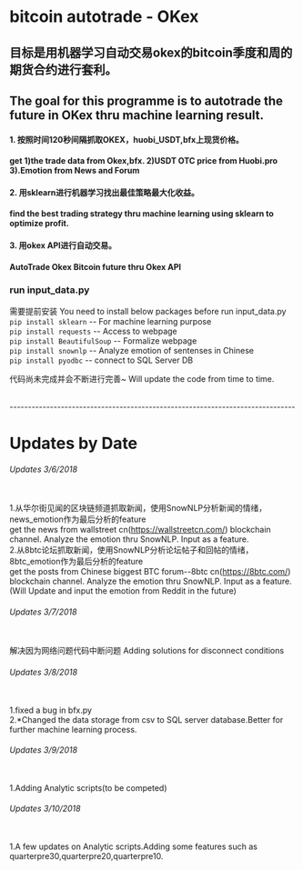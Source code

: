 # bitcoin autotrade - OKex
## 目标是用机器学习自动交易okex的bitcoin季度和周的期货合约进行套利。
## The goal for this programme is to autotrade the future in OKex thru machine learning result.
#### 1. 按照时间120秒间隔抓取OKEX，huobi_USDT,bfx上现货价格。
####    get 1)the trade data from Okex,bfx. 2)USDT OTC price from Huobi.pro 3).Emotion from News and Forum
#### 2. 用sklearn进行机器学习找出最佳策略最大化收益。
####    find the best trading strategy thru machine learning using sklearn to optimize profit.
#### 3. 用okex API进行自动交易。
####    AutoTrade Okex Bitcoin future thru Okex API

### run input_data.py

需要提前安装
You need to install below packages before run input_data.py
<br>`pip install sklearn` -- For machine learning purpose
<br>`pip install requests` -- Access to webpage
<br>`pip install BeautifulSoup` -- Formalize webpage
<br>`pip install snownlp` -- Analyze emotion of sentenses in Chinese
<br>`pip install pyodbc` -- connect to SQL Server DB

代码尚未完成并会不断进行完善~ Will update the code from time to time.

<br> ------------------------------------------------------------------------------

# Updates by Date

###### Updates 3/6/2018 
<br> 1.从华尔街见闻的区块链频道抓取新闻，使用SnowNLP分析新闻的情绪，news_emotion作为最后分析的feature
<br> get the news from wallstreet cn(https://wallstreetcn.com/) blockchain channel. Analyze the emotion thru SnowNLP. Input as a feature.
<br> 2.从8btc论坛抓取新闻，使用SnowNLP分析论坛帖子和回帖的情绪，8btc_emotion作为最后分析的feature
<br> get the posts from Chinese biggest BTC forum--8btc cn(https://8btc.com/) blockchain channel. Analyze the emotion thru SnowNLP. Input as a feature.
(Will Update and input the emotion from Reddit in the future)

###### Updates 3/7/2018 
<br> 解决因为网络问题代码中断问题 Adding solutions for disconnect conditions

###### Updates 3/8/2018
<br> 1.fixed a bug in bfx.py
<br> 2.*Changed the data storage from csv to SQL server database.Better for further machine learning process.

###### Updates 3/9/2018
<br> 1.Adding Analytic scripts(to be competed)

###### Updates 3/10/2018
<br> 1.A few updates on Analytic scripts.Adding some features such as quarterpre30,quarterpre20,quarterpre10.
